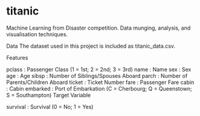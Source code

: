 # titanic
Machine Learning from Disaster competition. Data munging, analysis, and visualisation techniques.

Data
The dataset used in this project is included as titanic_data.csv.

Features

pclass : Passenger Class (1 = 1st; 2 = 2nd; 3 = 3rd)
name : Name
sex : Sex
age : Age
sibsp : Number of Siblings/Spouses Aboard
parch : Number of Parents/Children Aboard
ticket : Ticket Number
fare : Passenger Fare
cabin : Cabin
embarked : Port of Embarkation (C = Cherbourg; Q = Queenstown; S = Southampton)
Target Variable

survival : Survival (0 = No; 1 = Yes)

